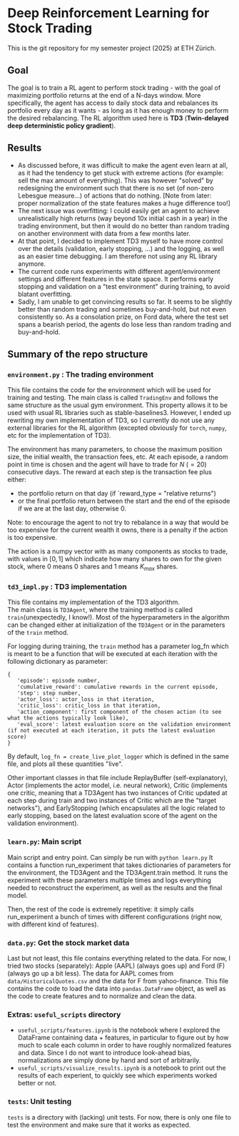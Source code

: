 # Deep Reinforcement Learning for Stock Trading

This is the git repository for my semester project (2025) at ETH Zürich.

## Goal

The goal is to train a RL agent to perform stock trading - with the goal of maximizing portfolio returns at the end of a N-days window. More specifically, the agent has access to daily stock data and rebalances its portfolio every day as it wants - as long as it has enough money to perform the desired rebalancing. The RL algorithm used here is **TD3** (**Twin-delayed deep deterministic policy gradient**).

## Results

* As discussed before, it was difficult to make the agent even learn at all, as it had the tendency to get stuck with extreme actions (for example: sell the max amount of everything). This was however "solved" by redesigning the environment such that there is no set (of non-zero Lebesgue measure...) of actions that do nothing. [Note from later: proper normalization of the state features makes a huge difference too!]
* The next issue was overfitting: I could easily get an agent to achieve unrealistically high returns (way beyond 10x initial cash in a year) in the trading environment, but then it would do no better than random trading on another environment with data from a few months later.  
* At that point, I decided to implement TD3 myself to have more control over the details (validation, early stopping, ...) and the logging, as well as an easier time debugging. I am therefore not using any RL library anymore.  
* The current code runs experiments with different agent/environment settings and different features in the state space. It performs early stopping and validation on a "test environment" during training, to avoid blatant overfitting.  
* Sadly, I am unable to get convincing results so far. It seems to be slightly better than random trading and sometimes buy-and-hold, but not even consistently so. As a consolation prize, on Ford data, where the test set spans a bearish period, the agents do lose less than random trading and buy-and-hold.

## Summary of the repo structure

### `environment.py` : The trading environment

This file contains the code for the environment which will be used for training and testing. The main class is called `TradingEnv` and follows the same structure as the usual gym environment. This property allows it to be used with usual RL libraries such as stable-baselines3. However, I ended up rewriting my own implementation of TD3, so I currently do not use any external libraries for the RL algorithm (excepted obviously for `torch`, `numpy`, etc for the implementation of TD3).

The environment has many parameters, to choose the maximum position size, the initial wealth, the transaction fees, etc. At each episode, a random point in time is chosen and the agent will have to trade for $N$ ($=20$) consecutive days. The reward at each step is the transaction fee plus either:
* the portfolio return on that day (if `reward_type = "relative returns")
* or the final portfolio return between the start and the end of the episode if we are at the last day, otherwise 0.  

Note: to encourage the agent to not try to rebalance in a way that would be too expensive for the current wealth it owns, there is a penalty if the action is too expensive.

The action is a numpy vector with as many components as stocks to trade, with values in $[0,1]$ which indicate how many shares to own for the given stock, where $0$ means 0 shares and $1$ means $K_{max}$ shares.

### `td3_impl.py` : TD3 implementation

This file contains my implementation of the TD3 algorithm.  
The main class is `TD3Agent`, where the training method is called `train`(unexpectedly, I know!). Most of the hyperparameters in the algorithm can be changed either at initialization of the `TD3Agent` or in the parameters of the `train` method. 

For logging during training, the `train` method has a parameter log_fn which is meant to be a function that will be executed at each iteration with the following dictionary as parameter: 
```
{
   'episode': episode number,
   'cumulative_reward': cumulative rewards in the current episode,
   'step': step number,
   'actor_loss': actor_loss in that iteration,
   'critic_loss': critic_loss in that iteration,
   'action_component': first component of the chosen action (to see what the actions typically look like),
   'eval_score': latest evaluation score on the validation environment (if not executed at each iteration, it puts the latest evaluation score)
}
```
By default, `log_fn = create_live_plot_logger` which is defined in the same file, and plots all these quantities "live".  

Other important classes in that file include ReplayBuffer (self-explanatory), Actor (implements the actor model, i.e. neural network), Critic (implements one critic, meaning that a TD3Agent has two instances of Critic updated at each step during train and two instances of Critic which are the "target networks"), and EarlyStopping (which encapsulates all the logic related to early stopping, based on the latest evaluation score of the agent on the validation environment).

### `learn.py`: Main script

Main script and entry point. Can simply be run with `python learn.py` It contains a function run_experiment that takes dictionaries of parameters for 
the environment, the TD3Agent and the TD3Agent.train method. It runs the experiment with these parameters multiple times and logs everything needed to reconstruct the experiment, as well as the results and the final model.  

Then, the rest of the code is extremely repetitive: it simply calls run_experiment a bunch of times with different configurations (right now, with different kind of features).

### `data.py`: Get the stock market data

Last but not least, this file contains everything related to the data. For now, I tried two stocks (separately): Apple (AAPL) (always goes up) and Ford (F) (always go up a bit less). The data for AAPL comes from `data/HistoricalQuotes.csv` and the data for F from yahoo-finance. This file contains the code to load the data into `pandas.DataFrame` object, as well as the code to create features and to normalize and clean the data.

### Extras: `useful_scripts` directory

* `useful_scripts/features.ipynb` is the notebook where I explored the DataFrame containing data + features, in particular to figure out by how much to scale each column in order to have roughly normalized features and data. Since I do not want to introduce look-ahead bias, normalizations are simply done by hand and sort of arbitrarily.
* `useful_scripts/visualize_results.ipynb` is a notebook to print out the results of each experient, to quickly see which experiments worked better or not.

### `tests`: Unit testing
`tests` is a directory with (lacking) unit tests. For now, there is only one file to test the environment and make sure that it works as expected.

